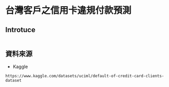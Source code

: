 # 台灣客戶之信用卡違規付款預測

## Introtuce
```

```
## 資料來源
- Kaggle
```
https://www.kaggle.com/datasets/uciml/default-of-credit-card-clients-dataset
```
